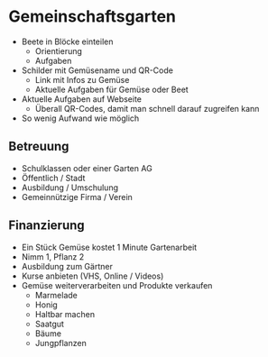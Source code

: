 # Gemeinschaftsgarten

- Beete in Blöcke einteilen
    + Orientierung
    + Aufgaben
- Schilder mit Gemüsename und QR-Code
    + Link mit Infos zu Gemüse
    + Aktuelle Aufgaben für Gemüse oder Beet
- Aktuelle Aufgaben auf Webseite
    + Überall QR-Codes, damit man schnell darauf zugreifen kann
- So wenig Aufwand wie möglich

## Betreuung

- Schulklassen oder einer Garten AG
- Öffentlich / Stadt
- Ausbildung / Umschulung
- Gemeinnützige Firma / Verein
    
## Finanzierung

- Ein Stück Gemüse kostet 1 Minute Gartenarbeit
- Nimm 1, Pflanz 2
- Ausbildung zum Gärtner
- Kurse anbieten (VHS, Online / Videos)
- Gemüse weiterverarbeiten und Produkte verkaufen
    + Marmelade
    + Honig
    + Haltbar machen
    + Saatgut
    + Bäume
    + Jungpflanzen


